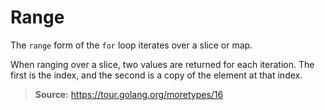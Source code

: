 # Range

The `range` form of the `for` loop iterates over a slice or map.

When ranging over a slice, two values are returned for each iteration. The first
is the index, and the second is a copy of the element at that index.

> **Source:** https://tour.golang.org/moretypes/16
